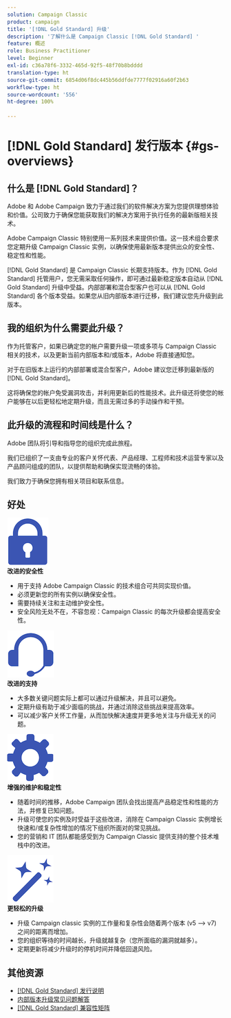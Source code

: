 ```yaml
---
solution: Campaign Classic
product: campaign
title: '[!DNL Gold Standard] 升级'
description: '了解什么是 Campaign Classic [!DNL Gold Standard] '
feature: 概述
role: Business Practitioner
level: Beginner
exl-id: c36a78f6-3332-465d-92f5-48f70b8bdddd
translation-type: ht
source-git-commit: 6854d06f8dc445b56ddfde7777f02916a60f2b63
workflow-type: ht
source-wordcount: '556'
ht-degree: 100%

---
```


# [!DNL Gold Standard] 发行版本 {#gs-overviews}

## 什么是 [!DNL Gold Standard]？

Adobe 和 Adobe Campaign 致力于通过我们的软件解决方案为您提供理想体验和价值。公司致力于确保您能获取我们的解决方案用于执行任务的最新版相关技术。

Adobe Campaign Classic 特别使用一系列技术来提供价值。这一技术组合要求您定期升级 Campaign Classic 实例，以确保使用最新版本提供出众的安全性、稳定性和性能。

[!DNL Gold Standard] 是 Campaign Classic 长期支持版本。作为 [!DNL Gold Standard] 托管用户，您无需采取任何操作，即可通过最新稳定版本自动从 [!DNL Gold Standard] 升级中受益。内部部署和混合型客户也可以从 [!DNL Gold Standard] 各个版本受益。如果您从旧内部版本进行迁移，我们建议您先升级到此版本。

## 我的组织为什么需要此升级？

作为托管客户，如果已确定您的帐户需要升级一项或多项与 Campaign Classic 相关的技术，以及更新当前内部版本和/或版本，Adobe 将直接通知您。

对于在旧版本上运行的内部部署或混合型客户，Adobe 建议您迁移到最新版的 [!DNL Gold Standard]。

这将确保您的帐户免受漏洞攻击，并利用更新后的性能技术。此升级还将使您的帐户能够在以后更轻松地定期升级，而且无需过多的手动操作和干预。

## 此升级的流程和时间线是什么？

Adobe 团队将引导和指导您的组织完成此旅程。

我们已组织了一支由专业的客户关怀代表、产品经理、工程师和技术运营专家以及产品顾问组成的团队，以提供帮助和确保实现流畅的体验。

我们致力于确保您拥有相关项目和联系信息。

## 好处

<tr>
  <td>
      <img alt="安全性" src="assets/do-not-localize/security.png"/>
    <div>
    <strong>改进的安全性</strong>
    </div>
    <ul>
    <li>用于支持 Adobe Campaign Classic 的技术组合可共同实现价值。</li>
    <li>必须更新您的所有实例以确保安全性。</li>
    <li>需要持续关注和主动维护安全性。</li>
    <li>安全风险无处不在，不容忽视：Campaign Classic 的每次升级都会提高安全性。</li>
    </ul>
  </td>

<td>
      <img alt="支持" src="assets/do-not-localize/support.png" />
    <div>
    <strong>改进的支持</strong>
    </div>
    <ul>
    <li>大多数关键问题实际上都可以通过升级解决，并且可以避免。</li>
    <li>定期升级有助于减少面临的挑战，并通过消除这些挑战来提高效率。</li>
    <li>可以减少客户关怀工作量，从而加快解决速度并更多地关注与升级无关的问题。</li>
    </ul>
  </td>
</tr>

<tr>
  <td>
      <img alt="维护" src="assets/do-not-localize/maintenance.png"/>
    <div>
    <strong>增强的维护和稳定性</strong>
    </div>
    <ul>
    <li>随着时间的推移，Adobe Campaign 团队会找出提高产品稳定性和性能的方法，并修复已知问题。</li>
    <li>升级可使您的实例及时受益于这些改进，消除在 Campaign Classic 实例增长快速和/或复杂性增加的情况下组织所面对的常见挑战。</li>
    <li>您的营销和 IT 团队都能感受到为 Campaign Classic 提供支持的整个技术堆栈中的改进。</li>
    </ul>
  </td>

<td>
      <img alt="内部版本升级" src="assets/do-not-localize/upgrades.png" />
    <div>
    <strong>更轻松的升级</strong>
    </a>
    </div>
    <ul>
    <li>升级 Campaign classic 实例的工作量和复杂性会随着两个版本 (v5 --&gt; v7) 之间的距离而增加。</li>
    <li>您的组织等待的时间越长，升级就越复杂（您所面临的漏洞就越多）。</li>
    <li>定期更新将减少升级时的停机时间并降低回退风险。</li>
    </ul>
  </td>
</tr>
</table>

## 其他资源

* [[!DNL Gold Standard]  发行说明](gold-standard.md)
* [内部版本升级常见问题解答](../../platform/using/faq-build-upgrade.md)
* [[!DNL Gold Standard]  兼容性矩阵](compatibility-matrix-gs.md)
